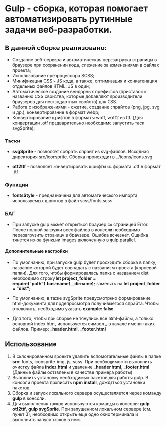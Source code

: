 # Gulp - сборка, которая помогает автоматизировать рутинные задачи веб-разработки.

## В данной сборке реализовано:
- Создание веб-сервера и автоматическая перезагрузка страницы в браузере при сохранении кода, слежение за изменениями в файлах проекта;
- Использование препроцессора SCSS;
- Минификация CSS и JS кода, а также, оптимизация и конкатенация отдельных файлов HTML, JS в один;
- Автоматическое создание вендорных префиксов (приставок к названию CSS свойства, которые добавляют производители браузеров для нестандартных свойств) для CSS.
- Работа с изображениями - сжатие, создание спрайтов (png, jpg, svg и др.), конвертирование в формат webp;
- Конвертирование шрифтов в форматы woff, woff2 из ttf. (Для конвертации .otf предварительно необходимо запустить таск svgSprite);

### Таски

- **svgSprite** - позволяет собрать спрайт из svg-файлов. Исходная директория src/iconsprite. Сборка происходит в ../icons/icons.svg. 

- **otf2ttf** - позволяет конвертировать шрифты из формата .otf в формат .ttf

### Функции

- **fontsStyle** - предназначена для автоматического импорта используемых шрифтов в файл scss/fonts.scss

### БАГ

- При запуске gulp может открыться браузер со страницей Error. После полной загрузки всех файлов в консоли необходимо перезагрузить страницу в браузере. Ошибка исчезнет.
Ошибка тянется из-за функции images включенную в gulp.parallel. 

#### Дополнительные настройки

- По умолчанию, при запуске gulp будет просходить сборка в папку, название которой будет совпадать с названием проекта (корневой папки). Для того, чтобы формировалась папка с названием dist необходимо строку **let project_folder = require("path").basename(__dirname);** заменить на **let project_folder = "dist";**

- По умолчанию, в таске svgSprite предусмотрено формирование html-документа для прдепросмотра получившегося спрайта. Чтобы отключить, необходимо указать **example: false**.

- Для того, чтобы при сборке не тянулись все html-файлы, а только основной index.html, используется символ _ в начале имени таких файлов. Пример: **_header.html**, **_footer.html**

## Использование

1. В склонированном проекте удалить вспомогательные файлы в папке **src**: fonts, iconsprite, img, js, scss. При необходимости выполнить очистку файла **index.html** и удаление **_header.html**, **_footer.html** (Данные файлы оставлены в качестве примера работы).
2. Выполнить установку необходимых пакетов для работы gulp. В консоли проекта прописать **npm install**, дождаться установки пакетов.
3. Сборка и запуск локального сервера осуществляется через команду **gulp** в консоли.
4. Для выполнения тасков используются команды в консоли: **gulp otf2ttf**, **gulp svgSprite**. При запущенном локальном сервере (см. пункт 3), необходимо открыть еще одно окно терминала и выполнить запуск тасков в нем.
